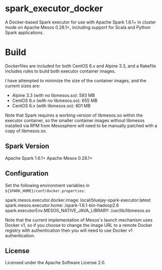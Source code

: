 # spark_executor_docker

A Docker-based Spark executor for use with Apache Spark 1.6.1+ in cluster mode on Apache Mesos 0.28.1+, including support for Scala and Python Spark applications.

# Build 

Dockerfiles are included for both CentOS 6.x and Alpine 3.3, and a Rakefile includes rules to build both executor container images.

I have attempted to minimize the size of the container images, and the current sizes are:

* Alpine 3.3 (with no libmesos.so): 593 MB
* CentOS 6.x (with no libmesos.so): 655 MB
* CentOS 6.x (with libmesos.so): 801 MB

Note that Spark requires a working version of libmesos.so within the executor container, so the smaller container images without libmesos installed via RPM from Mesosphere will need to be manually patched with a copy of libmesos.so.

## Spark Version

Apache Spark 1.6.1+
Apache Mesos 0.28.1+

## Configuration

Set the following environment variables in ``${SPARK_HOME}/conf/docker.properties``:

spark.mesos.executor.docker.image: local/bluejay-spark-executor:latest
spark.mesos.executor.home: /spark-1.6.1-bin-hadoop2.6
spark.executorEnv.MESOS_NATIVE_JAVA_LIBRARY: /usr/lib/libmesos.so

Note that the current implementation of Mesos's launch mechanism uses Docker v1, so if you choose to change the image URL to a remote Docker registry with authentication then you will need to use Docker v1 authentication.

## License

Licensed under the Apache Software License 2.0.
